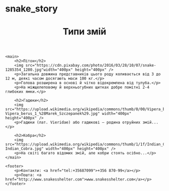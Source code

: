 # snake_story
<html>
<head>
    <meta charset="UTF-8">
    <title>Типи змій</title>
</head>
<body>
    <header>
        <h1>Типи змій</h1>
    </header>

    <main>
        <h2>Пітон</h2>
        <img src="https://cdn.pixabay.com/photo/2016/03/28/10/07/snake-1285354_1280.jpg"width="400px" height="400px" />
        <p>Загальна довжина представників цього роду коливається від 3 до 12 м, деякі часом досягають маси 100 кг.</p>
        <p>Голова розширена в основі й чітко відокремлена від тулуба.</p>
        <p>На міжщелеповому й верхньогубних щитках добре помітні 2-4 глибоких ямки.</p>

        <h2>Гадюки</h2>
        <img src="https://upload.wikimedia.org/wikipedia/commons/thumb/0/00/Vipera_berus_1_%28Marek_Szczepanek%29.jpg/640px-Vipera_berus_1_%28Marek_Szczepanek%29.jpg" width="400px" height="400px" />
        <p>Гадюки (лат. Vieridae) або гадюкові – родина отруйних змій...</p>

        <h2>Кобра</h2>
        <img src="https://upload.wikimedia.org/wikipedia/commons/thumb/1/1f/Indian_Cobra.jpg/640px-Indian_Cobra.jpg" width="400px" height="400px" />
        <p>На світі багато відомих змій, але кобри стоять осібно...</p>
    </main>

    <footer>
        <p>Контакти: <a href="tel:+35687099">+356 870-99</a></p>
        <p>Пошта: <a href="http://www.snakesshelter.com">www.snakesshelter.com</a></p>
    </footer>
</body>
</html>
